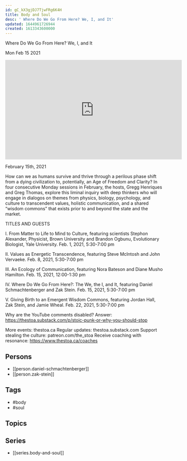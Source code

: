 ```yaml
---
id: gC_kX3gjDJ7TjwFRg6K4H
title: Body and Soul
desc: ' Where Do We Go From Here? We, I, and It'
updated: 1644961726944
created: 1613343600000
---
```



 Where Do We Go From Here? We, I, and It

Mon Feb 15 2021

<iframe width="560" height="315" src="https://www.youtube.com/embed/weZqeVh2Exs" title="Body and Soul: Where Do We Go From Here? We, I, and It w/ Daniel Schmachtenberger and Zak Stein" frameborder="0" allow="accelerometer; autoplay; clipboard-write; encrypted-media; gyroscope; picture-in-picture" allowfullscreen ></iframe>

February 15th, 2021

How can we as humans survive and thrive through a perilous phase shift from a dying civilization to, potentially, an Age of Freedom and Clarity? In four consecutive Monday sessions in February, the hosts, Gregg Henriques and Greg Thomas, explore this liminal inquiry with deep thinkers who will engage in dialogos on themes from physics, biology, psychology, and culture to transcendent values, holistic communication, and a shared “wisdom commons” that exists prior to and beyond the state and the market.

TITLES AND GUESTS

I. From Matter to Life to Mind to Culture, featuring scientists Stephon Alexander, Physicist, Brown University and Brandon Ogbunu, Evolutionary Biologist, Yale University. Feb. 1, 2021, 5:30​​-7:00 pm

II. Values as Energetic Transcendence, featuring Steve McIntosh and John Vervaeke. Feb. 8, 2021, 5:30​​-7:00 pm

III. An Ecology of Communication, featuring Nora Bateson and Diane Musho Hamilton. Feb. 15, 2021, 12:00​​-1:30 pm

IV. Where Do We Go From Here?: The We, the I, and It, featuring Daniel Schmachtenberger and Zak Stein. Feb. 15, 2021, 5:30​​-7:00 pm

V. Giving Birth to an Emergent Wisdom Commons, featuring Jordan Hall, Zak Stein, and Jamie Wheal. Feb. 22, 2021, 5:30​​-7:00 pm

Why are the YouTube comments disabled? Answer: https://thestoa.substack.com/p/stoic-punk-or-why-you-should-stop

More events: thestoa.ca
Regular updates: thestoa.substack.com
Support stealing the culture: patreon.com/the_stoa
Receive coaching with resonance: https://www.thestoa.ca/coaches

## Persons

- [[person.daniel-schmachtenberger]]
- [[person.zak-stein]]

## Tags

- #body
- #soul

## Topics



## Series

- [[series.body-and-soul]]

